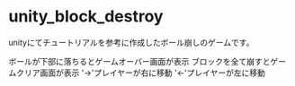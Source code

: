 # unity_block_destroy

unityにてチュートリアルを参考に作成したボール崩しのゲームです。

ボールが下部に落ちるとゲームオーバー画面が表示
ブロックを全て崩すとゲームクリア画面が表示
'→'プレイヤーが右に移動
'←'プレイヤーが左に移動

